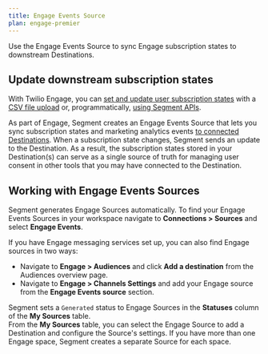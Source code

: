 ```yaml
---
title: Engage Events Source
plan: engage-premier
---
```


Use the Engage Events Source to sync Engage subscription states to downstream Destinations.

## Update downstream subscription states

With Twilio Engage, you can [set and update user subscription states](/docs/engage/user-subscriptions/set-user-subscriptions/) with a [CSV file upload](/docs/engage/profiles/csv-upload/) or, programmatically, [using Segment APIs](/docs/engage/user-subscriptions/set-user-subscriptions/#manage-user-subscriptions-with-segment-apis).

As part of Engage, Segment creates an Engage Events Source that lets you sync subscription states and marketing analytics events [to connected Destinations](/docs/connections/destinations/). When a subscription state changes, Segment sends an update to the Destination. As a result, the subscription states stored in your Destination(s) can serve as a single source of truth for managing user consent in other tools that you may have connected to the Destination.

## Working with Engage Events Sources

Segment generates Engage Sources automatically. To find your Engage Events Sources in your workspace navigate to **Connections > Sources** and select **Engage Events**.

If you have Engage messaging services set up, you can also find Engage sources in two ways:

- Navigate to **Engage > Audiences** and click **Add a destination** from the Audiences overview page.
- Navigate to **Engage > Channels Settings** and add your Engage source from the **Engage Events source** section.


 Segment sets a `Generated` status to Engage Sources in the **Statuses** column of the **My Sources** table. <br />From the **My Sources** table, you can select the Engage Source to add a Destination and configure the Source's settings. If you have more than one Engage space, Segment creates a separate Source for each space.
